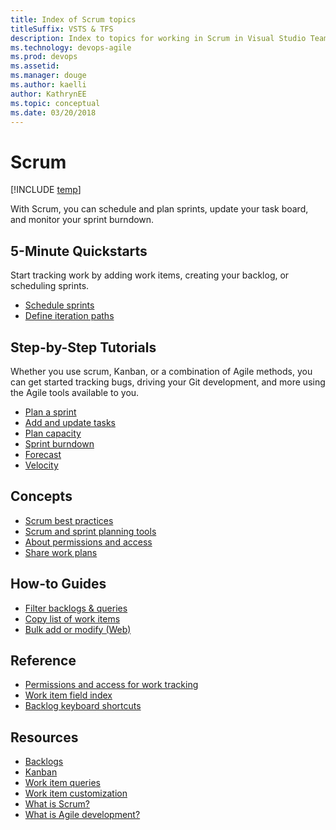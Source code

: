 ```yaml
---
title: Index of Scrum topics
titleSuffix: VSTS & TFS 
description: Index to topics for working in Scrum in Visual Studio Team Services & Team Foundation Server 
ms.technology: devops-agile
ms.prod: devops
ms.assetid:  
ms.manager: douge
ms.author: kaelli
author: KathrynEE
ms.topic: conceptual
ms.date: 03/20/2018
---
```


# Scrum

[!INCLUDE [temp](../_shared/version-vsts-tfs-all-versions.md)]

With Scrum, you can schedule and plan sprints, update your task board, and monitor your sprint burndown. 

## 5-Minute Quickstarts  

Start tracking work by adding work items, creating your backlog, or scheduling sprints.  
  
- [Schedule sprints](define-sprints.md)
- [Define iteration paths](../customize/set-iteration-paths-sprints.md?toc=/vsts/work/scrum/toc.json&bc=/vsts/work/scrum/breadcrumb/toc.json)    

## Step-by-Step Tutorials

Whether you use scrum, Kanban, or a combination of Agile methods, you can get started tracking bugs, driving your Git development, and more using the Agile tools available to you. 

- [Plan a sprint](sprint-planning.md)  
- [Add and update tasks](task-board.md)  
- [Plan capacity](../scale/capacity-planning.md?toc=/vsts/work/scrum/toc.json&bc=/vsts/work/scrum/breadcrumb/toc.json)  
- [Sprint burndown](sprint-burndown.md)  
- [Forecast](forecast.md) 
- [Velocity](../../report/dashboards/team-velocity.md?toc=/vsts/work/scrum/toc.json&bc=/vsts/work/scrum/breadcrumb/toc.json) 
 

## Concepts          
- [Scrum best practices](best-practices-scrum.md) 
- [Scrum and sprint planning tools](scrum-sprint-planning-tools.md)      
- [About permissions and access](../../security/permissions-access-work-tracking.md?toc=/vsts/work/scrum/toc.json&bc=/vsts/work/scrum/breadcrumb/toc.json)
- [Share work plans](../track/share-plans.md?toc=/vsts/work/scrum/toc.json&bc=/vsts/work/scrum/breadcrumb/toc.json) 


## How-to Guides

* [Filter backlogs & queries](../backlogs/filter-backlogs.md?toc=/vsts/work/scrum/toc.json&bc=/vsts/work/scrum/breadcrumb/toc.json)
* [Copy list of work items](../backlogs/copy-list.md?toc=/vsts/work/scrum/toc.json&bc=/vsts/work/scrum/breadcrumb/toc.json)  
* [Bulk add or modify (Web)](../backlogs/bulk-modify-work-items.md?toc=/vsts/work/scrum/toc.json&bc=/vsts/work/scrum/breadcrumb/toc.json)   


## Reference   
- [Permissions and access for work tracking](../../security/permissions-access-work-tracking.md?toc=/vsts/work/scrum/toc.json&bc=/vsts/work/scrum/breadcrumb/toc.json)
- [Work item field index](../work-items/guidance/work-item-field.md?toc=/vsts/work/scrum/toc.json&bc=/vsts/work/scrum/breadcrumb/toc.json)
- [Backlog keyboard shortcuts](../backlogs/backlogs-keyboard-shortcuts.md)


## Resources 
- [Backlogs](../backlogs/index.md)
- [Kanban](../kanban/index.md)
- [Work item queries](../track/index.md)
- [Work item customization](../customize/index.md)
- [What is Scrum?](/azure/devops/agile/what-is-agile-development)
- [What is Agile development?](/azure/devops/agile/what-is-agile-development)  

